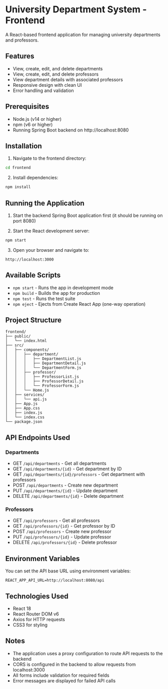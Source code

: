 # University Department System - Frontend

A React-based frontend application for managing university departments and professors.

## Features

- View, create, edit, and delete departments
- View, create, edit, and delete professors
- View department details with associated professors
- Responsive design with clean UI
- Error handling and validation

## Prerequisites

- Node.js (v14 or higher)
- npm (v6 or higher)
- Running Spring Boot backend on http://localhost:8080

## Installation

1. Navigate to the frontend directory:
```bash
cd frontend
```

2. Install dependencies:
```bash
npm install
```

## Running the Application

1. Start the backend Spring Boot application first (it should be running on port 8080)

2. Start the React development server:
```bash
npm start
```

3. Open your browser and navigate to:
```
http://localhost:3000
```

## Available Scripts

- `npm start` - Runs the app in development mode
- `npm build` - Builds the app for production
- `npm test` - Runs the test suite
- `npm eject` - Ejects from Create React App (one-way operation)

## Project Structure

```
frontend/
├── public/
│   └── index.html
├── src/
│   ├── components/
│   │   ├── department/
│   │   │   ├── DepartmentList.js
│   │   │   ├── DepartmentDetail.js
│   │   │   └── DepartmentForm.js
│   │   ├── professor/
│   │   │   ├── ProfessorList.js
│   │   │   ├── ProfessorDetail.js
│   │   │   └── ProfessorForm.js
│   │   └── Home.js
│   ├── services/
│   │   └── api.js
│   ├── App.js
│   ├── App.css
│   ├── index.js
│   └── index.css
└── package.json
```

## API Endpoints Used

### Departments
- GET `/api/departments` - Get all departments
- GET `/api/departments/{id}` - Get department by ID
- GET `/api/departments/{id}/professors` - Get department with professors
- POST `/api/departments` - Create new department
- PUT `/api/departments/{id}` - Update department
- DELETE `/api/departments/{id}` - Delete department

### Professors
- GET `/api/professors` - Get all professors
- GET `/api/professors/{id}` - Get professor by ID
- POST `/api/professors` - Create new professor
- PUT `/api/professors/{id}` - Update professor
- DELETE `/api/professors/{id}` - Delete professor

## Environment Variables

You can set the API base URL using environment variables:

```
REACT_APP_API_URL=http://localhost:8080/api
```

## Technologies Used

- React 18
- React Router DOM v6
- Axios for HTTP requests
- CSS3 for styling

## Notes

- The application uses a proxy configuration to route API requests to the backend
- CORS is configured in the backend to allow requests from localhost:3000
- All forms include validation for required fields
- Error messages are displayed for failed API calls
